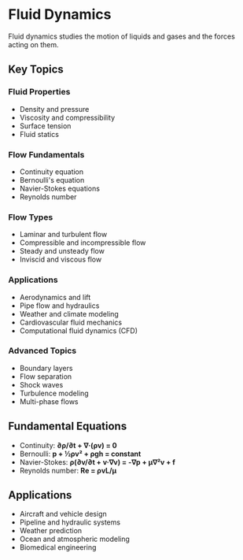 # Fluid Dynamics

Fluid dynamics studies the motion of liquids and gases and the forces acting on them.

## Key Topics

### Fluid Properties
- Density and pressure
- Viscosity and compressibility
- Surface tension
- Fluid statics

### Flow Fundamentals
- Continuity equation
- Bernoulli's equation
- Navier-Stokes equations
- Reynolds number

### Flow Types
- Laminar and turbulent flow
- Compressible and incompressible flow
- Steady and unsteady flow
- Inviscid and viscous flow

### Applications
- Aerodynamics and lift
- Pipe flow and hydraulics
- Weather and climate modeling
- Cardiovascular fluid mechanics
- Computational fluid dynamics (CFD)

### Advanced Topics
- Boundary layers
- Flow separation
- Shock waves
- Turbulence modeling
- Multi-phase flows

## Fundamental Equations

- Continuity: **∂ρ/∂t + ∇·(ρv) = 0**
- Bernoulli: **p + ½ρv² + ρgh = constant**
- Navier-Stokes: **ρ(∂v/∂t + v·∇v) = -∇p + μ∇²v + f**
- Reynolds number: **Re = ρvL/μ**

## Applications

- Aircraft and vehicle design
- Pipeline and hydraulic systems
- Weather prediction
- Ocean and atmospheric modeling
- Biomedical engineering